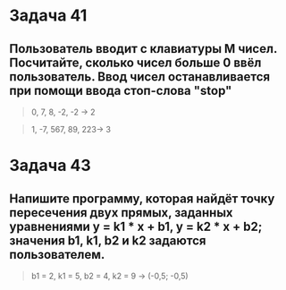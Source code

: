 # Задача 41
## Пользователь вводит с клавиатуры M чисел. Посчитайте, сколько чисел больше 0 ввёл пользователь. Ввод чисел останавливается при помощи ввода стоп-слова "stop"

> 0, 7, 8, -2, -2 -> 2

> 1, -7, 567, 89, 223-> 3

# Задача 43
## Напишите программу, которая найдёт точку пересечения двух прямых, заданных уравнениями y = k1 * x + b1, y = k2 * x + b2; значения b1, k1, b2 и k2 задаются пользователем.

> b1 = 2, k1 = 5, 
> b2 = 4, k2 = 9
>  -> (-0,5; -0,5)